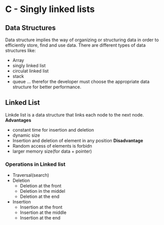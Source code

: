 # C - Singly linked lists
## Data Structures
Data structure implies the way of organizing or structuring data in order to efficiently store, find and use data.
There are different types of data structures like:
- Array
- singly linked list
- circulat linked list
- stack 
- queue ...
therefor the developer must choose the appropriate data structure for better performance.

## Linked List
Linkde list is a data structure that links each node to the next node.
**Advantages**
- constant time for insertion and deletion
- dynamic size
- Insertion and deletion of element in any position
**Disadvantage**
- Random access of elements is forbidn
- larger memory size(for data + pointer)

### Operations in Linked list
- Traversal(search)
- Deletion
    - Deletion at the front
    - Deletion in the middel
    - Deletion at the end
- Insertion
    - Insertion at the front
    - Insertion at the middle
    - Insertion at the end

